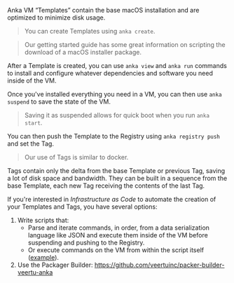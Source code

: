 Anka VM “Templates” contain the base macOS installation and are optimized to minimize disk usage.

> You can create Templates using `anka create`.

> Our getting started guide has some great information on scripting the download of a macOS installer package.

After a Template is created, you can use `anka view` and `anka run` commands to install and configure whatever dependencies and software you need inside of the VM.

Once you've installed everything you need in a VM, you can then use `anka suspend` to save the state of the VM.

> Saving it as suspended allows for quick boot when you run `anka start`.

You can then push the Template to the Registry using `anka registry push` and set the Tag.

> Our use of Tags is similar to docker.

Tags contain only the delta from the base Template or previous Tag, saving a lot of disk space and bandwidth. They can be built in a sequence from the base Template, each new Tag receiving the contents of the last Tag.

If you're interested in _Infrastructure as Code_ to automate the creation of your Templates and Tags, you have several options:

1. Write scripts that:
    - Parse and iterate commands, in order, from a data serialization language like JSON and execute them inside of the VM before suspending and pushing to the Registry.
    - Or execute commands on the VM from within the script itself ([example](https://gist.github.com/NorseGaud/b637dc9c2b18116a48a040c825b16a47)).
2. Use the Packager Builder: https://github.com/veertuinc/packer-builder-veertu-anka